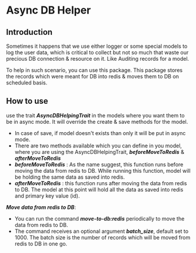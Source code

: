 <p align="center"><h1>Async DB Helper</p>

<p align="center">
<!-- put badges here -->
</p>

## Introduction

Sometimes it happens that we use  either logger or some special models to log the user data, which is critical to collect but not so much that waste our precious DB connection & resource on it. Like Auditing records for a model.

To help in such scenario, you can use this package. This package stores the records which were meant for DB into redis & moves them to DB on scheduled basis.

## How to use

use the trait ***AsyncDBHelpingTrait*** in the models where you want them to be in async mode. It will override the create & save methods for the model.
- In case of save, if model doesn't exists than only it will be put in async mode.
- There are two methods available which you can define in you model, where you are using the AsyncDBHelpingTrait, ***beforeMoveToRedis*** & ***afterMoveToRedis***
- ***beforeMoveToRedis*** : As the name suggest, this function runs before moving the data from redis to DB. While running this function, model will be holding the same data as saved into redis.
- ***afterMoveToRedis*** : this function runs after moving the data from redis to DB. The model at this point will hold all the data as saved into redis and primary key value (id).

***Move data from redis to DB***:
- You can run the command ***move-to-db:redis*** periodically to move the data from redis to DB.
- The command receives an optional argument ***batch_size***, default set to 1000. The batch size is the number of records which will be moved from redis to DB in one go.
